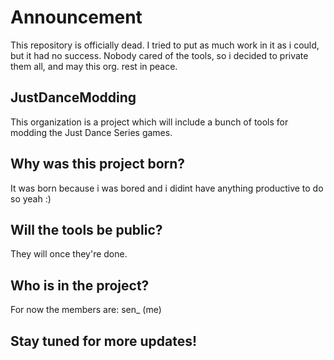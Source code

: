 # Announcement
This repository is officially dead. I tried to put as much work in it as i could, but it had no success. Nobody cared of the tools, so i decided to private them all, and may this org. rest in peace.

## JustDanceModding
This organization is a project which will include a bunch of tools for modding the Just Dance Series games.

## Why was this project born?
It was born because i was bored and i didint have anything productive to do so yeah :)

## Will the tools be public?
They will once they're done.

## Who is in the project?
For now the members are: sen_ (me)

## Stay tuned for more updates!
